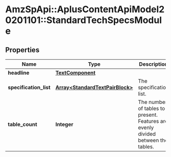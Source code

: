 # AmzSpApi::AplusContentApiModel20201101::StandardTechSpecsModule

## Properties
Name | Type | Description | Notes
------------ | ------------- | ------------- | -------------
**headline** | [**TextComponent**](TextComponent.md) |  | [optional] 
**specification_list** | [**Array&lt;StandardTextPairBlock&gt;**](StandardTextPairBlock.md) | The specification list. | 
**table_count** | **Integer** | The number of tables to present. Features are evenly divided between the tables. | [optional] 

